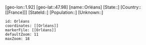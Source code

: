 ﻿---
location: [47.98,1.92]
mapzoom: [7,12] 
mapmarker: city 
type: City
tags:
- geo/City


SpocWebEntityId: 33137
isDeleted: false
confidential: public

---
[geo-lon::1.92]
[geo-lat::47.98]
[name::Orléans]
[State::]
[Country::[[France]]]
[StateId::]
[Population::]
[Unknown::]


```leaflet
id: Orléans
coordinates: [[Orléans]]
markerFile: [[Orléans]]
defaultZoom: 11 
maxZoom: 18
```

